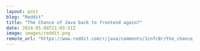 ```yaml
---
layout: post
blog: "Reddit"
title: "The Chance of Java back to frontend again?"
date: 2024-05-08T21:03:51Z
image: images/reddit.png
remote_url: "https://www.reddit.com/r/java/comments/1cnfc8r/the_chance_of_java_back_to_frontend_again/"
---
```

